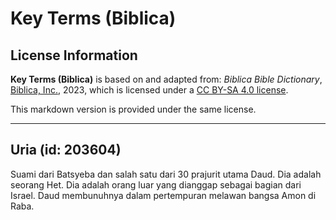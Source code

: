 # Key Terms (Biblica)

## License Information

**Key Terms (Biblica)** is based on and adapted from: _Biblica Bible Dictionary_, [Biblica, Inc.](https://www.biblica.com/), 2023, which is licensed under a [CC BY-SA 4.0 license](https://creativecommons.org/licenses/by-sa/4.0/legalcode.en).

This markdown version is provided under the same license.



--------------------------------

## Uria (id: 203604)

Suami dari Batsyeba dan salah satu dari 30 prajurit utama Daud. Dia adalah seorang Het. Dia adalah orang luar yang dianggap sebagai bagian dari Israel. Daud membunuhnya dalam pertempuran melawan bangsa Amon di Raba.


